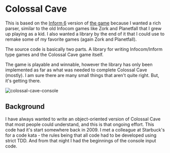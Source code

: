 Colossal Cave
=============

This is based on the [Inform 6](https://gitlab.com/DavidGriffith/inform6lib) version of [the game](https://www.ifarchive.org/if-archive/games/source/inform/Advent.inf) because I wanted a rich parser, similar to the old Infocom games like Zork and Planetfall that I grew up playing as a kid. 
I also wanted a library by the end of it that I could use to remake some of my favorite games (again Zork and Planetfall).

The source code is basically two parts. A library for writing Infocom/Inform type games and the 
Colossal Cave game itself.

The game is playable and winnable, however the library has only been implemented as far as what 
was needed to complete Colossal Cave (mostly). I am sure there are many small things that aren't 
quite right. But, it's getting there.

![colossal-cave-console](https://user-images.githubusercontent.com/19796/43917521-29018e4a-9bd6-11e8-925b-f34d1a60458d.png)

## Background
I have always wanted to write an object-oriented version of Colossal Cave that most people could understand, and this is that ongoing effort. This code had it's start somewhere back in 2009. 
I met a colleague at Starbuck's for a code kata - the rules being that all code had to be developed using strict TDD. 
And from that night I had the beginnings of the console input code. 

